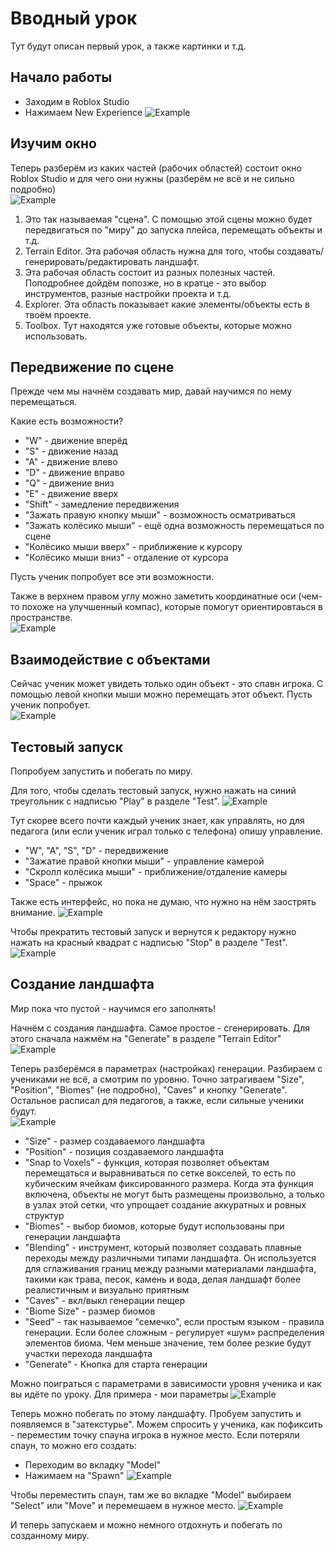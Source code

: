 # Вводный урок  
Тут будут описан первый урок, а также картинки и т.д.  

## Начало работы
- Заходим в Roblox Studio  
- Нажимаем New Experience
![Example](img/lessons_01_01.png)

## Изучим окно
Теперь разберём из каких частей (рабочих областей) состоит окно Roblox Studio и для чего они нужны (разберём не всё и не сильно подробно)  
![Example](img/lesson_01_02.png)
1. Это так называемая "сцена". С помощью этой сцены можно будет передвигаться по "миру" до запуска плейса, перемещать объекты и т.д.
2. Terrain Editor. Эта рабочая область нужна для того, чтобы создавать/генерировать/редактировать ландшафт.
3. Эта рабочая область состоит из разных полезных частей. Поподробнее дойдём попозже, но в кратце - это выбор инструментов, разные настройки проекта и т.д.
4. Explorer. Эта область показывает какие элементы/объекты есть в твоём проекте.
5. Toolbox. Тут находятся уже готовые объекты, которые можно использовать.

## Передвижение по сцене
Прежде чем мы начнём создавать мир, давай научимся по нему перемещаться.

Какие есть возможности?
- "W" - движение вперёд
- "S" - движение назад
- "A" - движение влево
- "D" - движение вправо
- "Q" - движение вниз
- "E" - движение вверх
- "Shift" - замедление передвижения
- "Зажать правую кнопку мыши" - возможность осматриваться
- "Зажать колёсико мыши" - ещё одна возможность перемещаться по сцене
- "Колёсико мыши вверх" - приближение к курсору
- "Колёсико мыши вниз" - отдаление от курсора

Пусть ученик попробует все эти возможности.

Также в верхнем правом углу можно заметить координатные оси (чем-то похоже на улучшенный компас), которые помогут ориентировтаься в пространстве.  
![Example](img/lesson_01_03.png)

## Взаимодействие с объектами
Сейчас ученик может увидеть только один объект - это спавн игрока. С помощью левой кнопки мыши можно перемещать этот объект. Пусть ученик попробует.  
![Example](img/lesson_01_04.png)

## Тестовый запуск
Попробуем запустить и побегать по миру.

Для того, чтобы сделать тестовый запуск, нужно нажать на синий треугольник с надписью "Play" в разделе "Test".
![Example](img/lesson_01_05.png)

Тут скорее всего почти каждый ученик знает, как управлять, но для педагога (или если ученик играл только с телефона) опишу управление.
- "W", "A", "S", "D" - передвижение
- "Зажатие правой кнопки мыши" - управление камерой
- "Скролл колёсика мыши" - приближение/отдаление камеры
- "Space" - прыжок

Также есть интерфейс, но пока не думаю, что нужно на нём заострять внимание.
![Example](img/lesson_01_06.png)

Чтобы прекратить тестовый запуск и вернутся к редактору нужно нажать на красный квадрат с надписью "Stop" в разделе "Test".
![Example](img/lesson_01_07.png)

## Создание ландшафта
Мир пока что пустой - научимся его заполнять!

Начнём с создания ландшафта. Самое простое - сгенерировать. Для этого сначала нажмём на "Generate" в разделе "Terrain Editor"  
![Example](img/lesson_01_08.png)

Теперь разберёмся в параметрах (настройках) генерации. Разбираем с учениками не всё, а смотрим по уровню. Точно затрагиваем "Size", "Position", "Biomes" (не подробно), "Caves" и кнопку "Generate". Остальное расписал для педагогов, а также, если сильные ученики будут.  
![Example](img/lesson_01_09.png)  

- "Size" - размер создаваемого ландшафта
- "Position" - позиция создаваемого ландшафта
- "Snap to Voxels" - функция, которая позволяет объектам перемещаться и выравниваться по сетке вокселей, то есть по кубическим ячейкам фиксированного размера. Когда эта функция включена, объекты не могут быть размещены произвольно, а только в узлах этой сетки, что упрощает создание аккуратных и ровных структур
- "Biomes" - выбор биомов, которые будут использованы при генерации ландшафта
- "Blending" - инструмент, который позволяет создавать плавные переходы между различными типами ландшафта. Он используется для сглаживания границ между разными материалами ландшафта, такими как трава, песок, камень и вода, делая ландшафт более реалистичным и визуально приятным
- "Caves" - вкл/выкл генерации пещер
- "Biome Size" - размер биомов
- "Seed" - так называемое "семечко", если простым языком - правила генерации. Если более сложным - регулирует «шум» распределения элементов биома. Чем меньше значение, тем более резкие будут участки перехода ландшафта
- "Generate" - Кнопка для старта генерации

Можно поиграться с параметрами в зависимости уровня ученика и как вы идёте по уроку. Для примера - мои параметры
![Example](img/lesson_01_10.png)  

Теперь можно побегать по этому ландшафту. Пробуем запустить и появляемся в "затекстурье". Можем спросить у ученика, как пофиксить - переместим точку спауна игрока в нужное место.
Если потеряли спаун, то можно его создать:  
- Переходим во вкладку "Model"
- Нажимаем на "Spawn"
![Example](img/lesson_01_11.png)  

Чтобы переместить спаун, там же во вкладке "Model" выбираем "Select" или "Move" и перемешаем в нужное место.
![Example](img/lesson_01_12.png)  

И теперь запускаем и можно немного отдохнуть и побегать по созданному миру.
